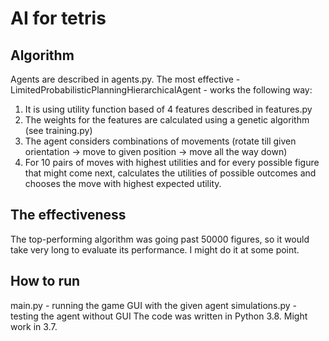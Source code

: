 # AI for tetris
## Algorithm
Agents are described in agents.py.
The most effective - LimitedProbabilisticPlanningHierarchicalAgent - works the following way:
1. It is using utility function based of 4 features described in features.py
2. The weights for the features are calculated using a genetic algorithm (see training.py)
3. The agent considers combinations of movements (rotate till given orientation -> move to given position -> move all the way down)
4. For 10 pairs of moves with highest utilities and for every possible figure that might come next, calculates the utilities of possible outcomes and chooses the move with highest expected utility.

## The effectiveness
The top-performing algorithm was going past 50000 figures, so it would take very long to evaluate its performance.
I might do it at some point.

## How to run
main.py - running the game GUI with the given agent
simulations.py - testing the agent without GUI
The code was written in Python 3.8. Might work in 3.7.  

